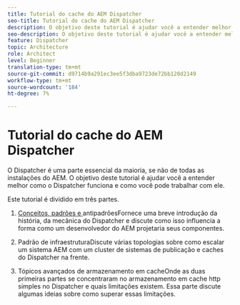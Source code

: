 ```yaml
---
title: Tutorial do cache do AEM Dispatcher
seo-title: Tutorial do cache do AEM Dispatcher
description: O objetivo deste tutorial é ajudar você a entender melhor como o Dispatcher funciona e como você pode trabalhar com ele.
seo-description: O objetivo deste tutorial é ajudar você a entender melhor como o Dispatcher funciona e como você pode trabalhar com ele.
feature: Dispatcher
topic: Architecture
role: Architect
level: Beginner
translation-type: tm+mt
source-git-commit: d9714b9a291ec3ee5f3dba9723de72bb120d2149
workflow-type: tm+mt
source-wordcount: '184'
ht-degree: 7%

---
```



# Tutorial do cache do AEM Dispatcher

O Dispatcher é uma parte essencial da maioria, se não de todas as instalações do AEM. O objetivo deste tutorial é ajudar você a entender melhor como o Dispatcher funciona e como você pode trabalhar com ele.

Este tutorial é dividido em três partes.

1. [Conceitos, padrões e ](chapter-1.md)
antipadrõesFornece uma breve introdução da história, da mecânica do Dispatcher e discute como isso influencia a forma como um desenvolvedor do AEM projetaria seus componentes.

1. [](chapter-2.md)
Padrão de infraestruturaDiscute várias topologias sobre como escalar um sistema AEM com um cluster de sistemas de publicação e caches do Dispatcher na frente.

1. [](chapter-3.md)
Tópicos avançados de armazenamento em cacheOnde as duas primeiras partes se concentraram no armazenamento em cache http simples no Dispatcher e quais limitações existem. Essa parte discute algumas ideias sobre como superar essas limitações.
